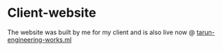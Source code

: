 # Client-website
The website was built by me for my client and is also live now @ <a href="http://tarun-engineering-works.ml/">tarun-engineering-works.ml<a>
